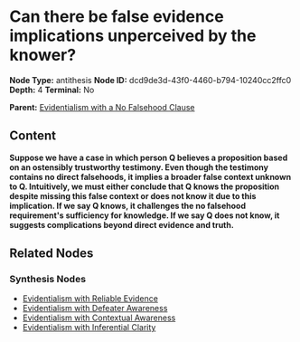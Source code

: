 # Can there be false evidence implications unperceived by the knower?

**Node Type:** antithesis
**Node ID:** dcd9de3d-43f0-4460-b794-10240cc2ffc0
**Depth:** 4
**Terminal:** No

**Parent:** [Evidentialism with a No Falsehood Clause](evidentialism-with-a-no-falsehood-clause-synthesis-000e7448-c844-4000-9a53-bde6d975de1b.md)

## Content

**Suppose we have a case in which person Q believes a proposition based on an ostensibly trustworthy testimony. Even though the testimony contains no direct falsehoods, it implies a broader false context unknown to Q. Intuitively, we must either conclude that Q knows the proposition despite missing this false context or does not know it due to this implication. If we say Q knows, it challenges the no falsehood requirement's sufficiency for knowledge. If we say Q does not know, it suggests complications beyond direct evidence and truth.**

## Related Nodes

### Synthesis Nodes

- [Evidentialism with Reliable Evidence](evidentialism-with-reliable-evidence-synthesis-3e54b4fe-c881-454f-ad53-67a6401ea3d7.md)
- [Evidentialism with Defeater Awareness](evidentialism-with-defeater-awareness-synthesis-02a8f3ee-e867-4c5f-bfd5-332306b99729.md)
- [Evidentialism with Contextual Awareness](evidentialism-with-contextual-awareness-synthesis-12b51aeb-3c87-46ee-ae05-16175b3d9dee.md)
- [Evidentialism with Inferential Clarity](evidentialism-with-inferential-clarity-synthesis-84f1d707-1a66-4823-ba05-3da7e2f484c9.md)

